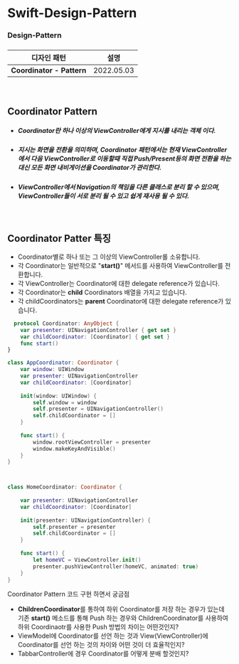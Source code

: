 # Swift-Design-Pattern

<H3>Design-Pattern<H3>

|디자인 패턴|설명|
|:--------------:|:--------------:|
|**Coordinator - Pattern**|2022.05.03|
  
 <br>
  
Coordinator Pattern
  -
  - <h5>Coordinator란 하나 이상의 ViewController에게 지시를 내리는 객체 이다.</h5>
  - <h5>지시는 화면을 전환을 의미하며, Coordinator 패턴에서는 현재 ViewController에서 다음 ViewController로 이동할때 직접 Push/Present등의 화면 전환을 하는 대신 모든 화면 내비게이션을 Coordinator가 관리한다.</h5>
  - <h5>ViewController에서 Navigation의 책임을 다른 클래스로 분리 할 수 있으며, ViewController들이 서로 분리 될 수 있고 쉽게 재사용 될 수 있다.</h5>
  <br>
  
  
Coordinator Patter 특징
  -
  - Coordinator별로 하나 또는 그 이상의 ViewController롤 소유합니다.
  - 각 Coordinator는 일반적으로 "**start()**" 메서드를 사용하여 ViewController를 전환합니다.
  - 각 ViewController는 Coordinator에 대한 delegate reference가 있습니다.
  - 각 Coordinator는 **child** Coordinators 배열을 가지고 있습니다.
  - 각 childCoordinators는 **parent** Coordinator에 대한 delegate reference가 있습니다.
  
    
  
```swift
  protocol Coordinator: AnyObject {
    var presenter: UINavigationController { get set }
    var childCoordinator: [Coordinator] { get set }
    func start()
}

class AppCoordinator: Coordinator {
    var window: UIWindow
    var presenter: UINavigationController
    var childCoordinator: [Coordinator]
    
    init(window: UIWindow) {
        self.window = window
        self.presenter = UINavigationController()
        self.childCoordinator = []
    }
    
    func start() {
        window.rootViewController = presenter
        window.makeKeyAndVisible()
    }
}



class HomeCoordinator: Coordinator {
    
    var presenter: UINavigationController
    var childCoordinator: [Coordinator]
    
    init(presenter: UINavigationController) {
        self.presenter = presenter
        self.childCoordinator = []
    }
    
    func start() {
        let homeVC = ViewController.init()
        presenter.pushViewController(homeVC, animated: true)
    }
}

```
  
  
Coordinator Pattern 코드 구현 하면서 궁금점
  - **ChildrenCoordinator**를 통하여 하위 Coordinator를 저장 하는 경우가 있는데 기존 **start()** 메소드를 통해 Push 하는 경우와 ChildrenCoordinator를 사용하여 하위 Coordinaotr를 사용한 Push 방법의 차이는 어떤것인지?
  - ViewModel에 Coordinator를 선언 하는 것과 View(ViewController)에 Coordinator를 선언 하는 것의 차이와 어떤 것이 더 효율적인지?
  - TabbarController에 경우 Coordinator를 어떻게 분배 할것인지?
